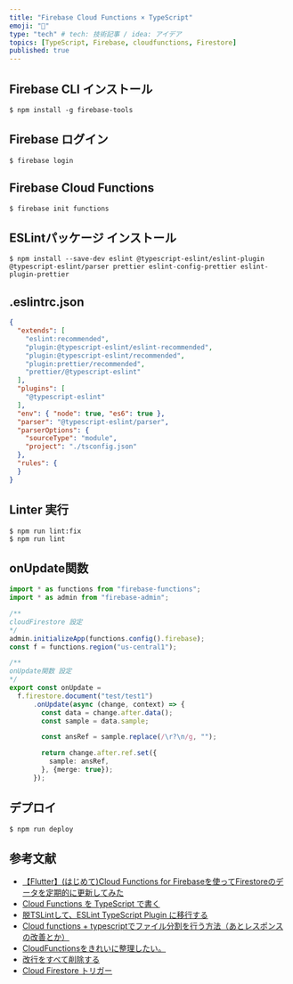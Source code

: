 ```yaml
---
title: "Firebase Cloud Functions × TypeScript"
emoji: "🙌"
type: "tech" # tech: 技術記事 / idea: アイデア
topics: [TypeScript, Firebase, cloudfunctions, Firestore]
published: true
---
```


## Firebase CLI インストール
```
$ npm install -g firebase-tools
```

## Firebase ログイン
```
$ firebase login
```

## Firebase Cloud Functions
```
$ firebase init functions
```

## ESLintパッケージ インストール
```
$ npm install --save-dev eslint @typescript-eslint/eslint-plugin @typescript-eslint/parser prettier eslint-config-prettier eslint-plugin-prettier
```

## .eslintrc.json
```:.eslintrc.json
{
  "extends": [
    "eslint:recommended",
    "plugin:@typescript-eslint/eslint-recommended",
    "plugin:@typescript-eslint/recommended",
    "plugin:prettier/recommended",
    "prettier/@typescript-eslint"
  ],
  "plugins": [
    "@typescript-eslint"
  ],
  "env": { "node": true, "es6": true },
  "parser": "@typescript-eslint/parser",
  "parserOptions": {
    "sourceType": "module",
    "project": "./tsconfig.json"
  },
  "rules": {
  }
}
```

## Linter 実行
```
$ npm run lint:fix
$ npm run lint
```

## onUpdate関数
```index.ts
import * as functions from "firebase-functions";
import * as admin from "firebase-admin";

/**
cloudFirestore 設定
*/
admin.initializeApp(functions.config().firebase);
const f = functions.region("us-central1");

/**
onUpdate関数 設定
*/
export const onUpdate =
  f.firestore.document("test/test1")
      .onUpdate(async (change, context) => {
        const data = change.after.data();
        const sample = data.sample;

        const ansRef = sample.replace(/\r?\n/g, "");

        return change.after.ref.set({
          sample: ansRef,
        }, {merge: true});
      });
```

## デプロイ
```
$ npm run deploy
```

## 参考文献
 - [【Flutter】(はじめて)Cloud Functions for Firebaseを使ってFirestoreのデータを定期的に更新してみた](https://qiita.com/yusuke_vp/items/39f5f15bbca32998a127)
 - [Cloud Functions を TypeScript で書く](https://qiita.com/star__hoshi/items/7dcf5970d28a7ff239fb)
 - [脱TSLintして、ESLint TypeScript Plugin に移行する](https://qiita.com/suzuki_sh/items/fe9b60c4f9e1dbc5d903)
 - [Cloud functions + typescriptでファイル分割を行う方法（あとレスポンスの改善とか）](https://qiita.com/gaku3601/items/4c887f30804ce8c83cbe)
 - [CloudFunctionsをきれいに整理したい。](https://qiita.com/1amageek/items/b93f8e4d99e3b6f423aa)
 - [改行をすべて削除する](https://javascript.step-learn.com/contents/J058-rn-delete.html)
 - [Cloud Firestore トリガー](https://firebase.google.com/docs/functions/firestore-events?hl=ja)
